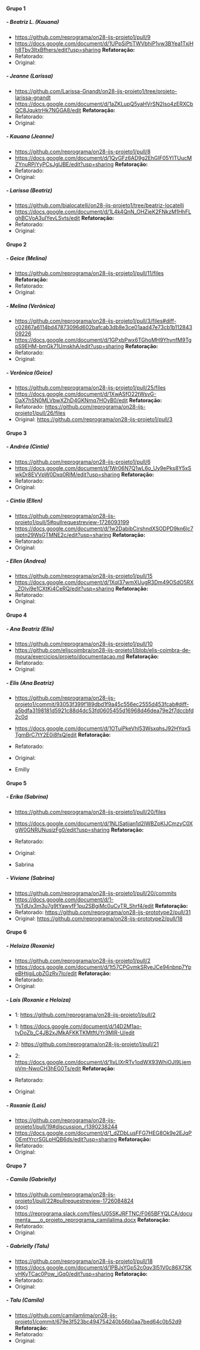 #### Grupo 1
##### - Beatriz L. (Kauana)
  - https://github.com/reprograma/on28-ijs-projeto1/pull/9
  - https://docs.google.com/document/d/1UPpSiPtjTWVbhiP1vw3BYea1TxjHh8Tbv3ItxBfhers/edit?usp=sharing
  **Refatoração:**
  - Refatorado: 
  - Original:

##### - Jeanne (Larissa)
  - https://github.com/Larissa-Gnandt/on28-ijs-projeto1/tree/projeto-larissa-gnandt
  - https://docs.google.com/document/d/1aZKLupQ5yaHVrSN2Iso4zERXCbQC8JquktrHk7NGGA8/edit
  **Refatoração:**
  - Refatorado: 
  - Original:

##### - Kauana (Jeanne)
  - https://github.com/reprograma/on28-ijs-projeto1/pull/8
  - https://docs.google.com/document/d/1QyGFz6AD9g2EhGIF05YITUucMZYnuRPjYyPCsJglJBE/edit?usp=sharing
  **Refatoração:**
  - Refatorado: 
  - Original:

##### - Larissa (Beatriz)
  - https://github.com/bialocatelli/on28-ijs-projeto1/tree/beatriz-locatelli
  - https://docs.google.com/document/d/1L4k4QnN_OHZjeK2FNkzM1HhFLghBCVoA3uIYevLSvts/edit
  **Refatoração:**
  - Refatorado: 
  - Original:

#### Grupo 2
##### - Geice (Melina)
  - https://github.com/reprograma/on28-ijs-projeto1/pull/11/files
  **Refatoração:**
  - Refatorado: 
  - Original:

##### - Melina (Verônica)
  - https://github.com/reprograma/on28-ijs-projeto1/pull/3/files#diff-c02867a6114bd47873096d602bafcab3db8e3ce01aad47e73cb1b11284309226
  - https://docs.google.com/document/d/1GPxbPwx6TGhoMH9YhynfM9TgpS9EHM-bmGk71UmskhA/edit?usp=sharing
  **Refatoração:**
  - Refatorado: 
  - Original:

##### - Verônica (Geice)
  - https://github.com/reprograma/on28-ijs-projeto1/pull/25/files
  - https://docs.google.com/document/d/1XwASfO22tWsvG-DaX7hSN0MLVbwXZhD4GKNmq7HOyB0/edit
  **Refatoração:**
  - Refatorado: https://github.com/reprograma/on28-ijs-projeto1/pull/26/files
  - Original: https://github.com/reprograma/on28-ijs-projeto1/pull/3

#### Grupo 3
##### - Andréa (Cintia)
  - https://github.com/reprograma/on28-ijs-projeto1/pull/6
  - https://docs.google.com/document/d/1Wr06N7Q1wL6o_Uy9ePks8Y5xSwkDr8EVVpW0Dxq0RIM/edit?usp=sharing
  **Refatoração:**
  - Refatorado: 
  - Original:

##### - Cintia (Ellen)
  - https://github.com/reprograma/on28-ijs-projeto1/pull/5#pullrequestreview-1726093199
  - https://docs.google.com/document/d/1w2DabibCirshndXSODPD9kn6lc7iqptn29WsGTMNE2c/edit?usp=sharing
  **Refatoração:**
  - Refatorado: 
  - Original:

##### - Ellen (Andrea)
  - https://github.com/reprograma/on28-ijs-projeto1/pull/15
  - https://docs.google.com/document/d/1Xql37wmXUugR3Dm49OSdO5RX_ZOIvi9e1CXtKi4CeRQ/edit?usp=sharing
  **Refatoração:**
  - Refatorado: 
  - Original:

#### Grupo 4
##### - Ana Beatriz (Elis)
  - https://github.com/reprograma/on28-ijs-projeto1/pull/10
  - https://github.com/eliscoimbra/on28-ijs-projeto1/blob/elis-coimbra-de-moura/exercicios/projeto/documentacao.md
  **Refatoração:**
  - Refatorado: 
  - Original:

##### - Elis (Ana Beatriz)
  - https://github.com/reprograma/on28-ijs-projeto1/commit/93053f399f189dbd1f9a45c556ec2555d453fcab#diff-a5bdfa3198181d5921c88d4dc53fd0605455d16968d46dea79e2f7dccbfd2c0d
  - https://docs.google.com/document/d/1OTuiPkeVhl53WsxqhsJ92HYqxSTgmBrC7tY2E0i8fsQ/edit
  **Refatoração:**
  - Refatorado: 
  - Original:

- Emilly

#### Grupo 5
##### - Erika (Sabrina)
  - https://github.com/reprograma/on28-ijs-projeto1/pull/20/files
  - https://docs.google.com/document/d/1NLlSatijan1d2IWBZpKlJCmzyC0XgW0GNRUNusizFg0/edit?usp=sharing
  **Refatoração:**
  - Refatorado: 
  - Original:

- Sabrina

##### - Viviane (Sabrina)
  - https://github.com/reprograma/on28-ijs-projeto1/pull/20/commits
  - https://docs.google.com/document/d/1-YsTdUx3m3u7g9tYawvfF1pu2SBgiMc0uCyTR_Shrf4/edit
  **Refatoração:**
  - Refatorado: https://github.com/reprograma/on28-ijs-prototype2/pull/31
  - Original: https://github.com/reprograma/on28-ijs-prototype2/pull/18

#### Grupo 6
##### - Heloiza (Roxanie)
  - https://github.com/reprograma/on28-ijs-projeto1/pull/2
  - https://docs.google.com/document/d/1t57CPGvmkSRyeJCe94nbnp7YpeBHtjgiLobZGzRv7lo/edit
  **Refatoração:**
  - Refatorado: 
  - Original:

##### - Laís (Roxanie e Heloiza)
  - 1: https://github.com/reprograma/on28-ijs-projeto1/pull/2
  - 1: https://docs.google.com/document/d/14D2M1ao-tyDoZb_C4JB2xJMkAFKKTKMtftUYr3MlR-U/edit

  - 2: https://github.com/reprograma/on28-ijs-projeto1/pull/21
  - 2: https://docs.google.com/document/d/1IxLIXrRTv1odWX93WhiOJI9LjempVm-NwoCH3hEG0Ts/edit
  **Refatoração:**
  - Refatorado: 
  - Original:

##### - Roxanie (Laís)
  - https://github.com/reprograma/on28-ijs-projeto1/pull/19#discussion_r1390238244
  - https://docs.google.com/document/d/1_dZDbLusFFG7HEG8Ok9e2EJqPOEmtYrcrSGLpHQB6ds/edit?usp=sharing
  **Refatoração:**
  - Refatorado: 
  - Original:

#### Grupo 7
##### - Camila (Gabrielly)
  - https://github.com/reprograma/on28-ijs-projeto1/pull/22#pullrequestreview-1726084824
  - (doc) https://reprograma.slack.com/files/U05SKJRFTNC/F065BFYQLCA/documenta____o_projeto_reprograma_camilalima.docx
  **Refatoração:**
  - Refatorado: 
  - Original:

##### - Gabrielly (Talu)
  - https://github.com/reprograma/on28-ijs-projeto1/pull/18
  - https://docs.google.com/document/d/1PBJsYGp52c0qv3l51V0c86X7SKvHKyTCac0Pow_iGq0/edit?usp=sharing
  **Refatoração:**
  - Refatorado: 
  - Original:

##### - Talu (Camila)
  - https://github.com/camilamlima/on28-ijs-projeto1/commit/679e3f523bc494754240b56b0aa7bed64c0b52d9
  **Refatoração:**
  - Refatorado: 
  - Original:

